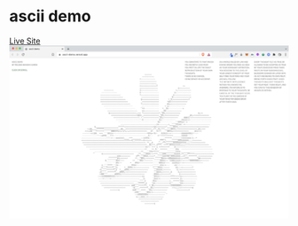 # ascii demo
[Live Site](https://ascii-demo.vercel.app/)
<br>
<img align='center' src='sc02232023.png' alt='screenshot on feb 23 2023'/>
